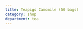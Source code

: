 ```yaml
---
title: Teapigs Camomile (50 bags)
category: shop
department: tea
---
```

<script type="text/javascript">
amzn_assoc_tracking_id = "farraway-20";
amzn_assoc_ad_mode = "manual";
amzn_assoc_ad_type = "smart";
amzn_assoc_marketplace = "amazon";
amzn_assoc_region = "US";
amzn_assoc_design = "enhanced_links";
amzn_assoc_asins = "B00KH0KY72";
amzn_assoc_placement = "adunit";
amzn_assoc_linkid = "e3213cecef828c38b444d274bb5bcde9";
</script>
<script src="//z-na.amazon-adsystem.com/widgets/onejs?MarketPlace=US"></script>
